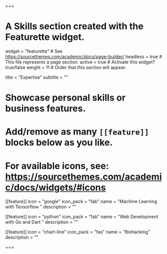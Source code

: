 +++
# A Skills section created with the Featurette widget.
widget = "featurette"  # See https://sourcethemes.com/academic/docs/page-builder/
headless = true  # This file represents a page section.
active = true  # Activate this widget? true/false
weight = 11  # Order that this section will appear.

title = "Expertise"
subtitle = ""

# Showcase personal skills or business features.
# 
# Add/remove as many `[[feature]]` blocks below as you like.
# 
# For available icons, see: https://sourcethemes.com/academic/docs/widgets/#icons

[[feature]]
  icon = "google"
  icon_pack = "fab"
  name = "Machine Learning with Tensorflow "
  description = ""

[[feature]]
  icon = "python"
  icon_pack = "fab"
  name = "Web Development with Go and Dart "
  description = ""


[[feature]]
  icon = "chart-line"
  icon_pack = "fas"
  name = "Biohacking"
  description = ""  
  
+++
